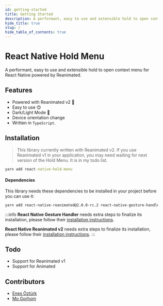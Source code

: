 ```yaml
---
id: getting-started
title: Getting Started
description: A performant, easy to use and extensible hold to open context menu for React Native powered by Reanimated.
hide_title: true
slug: /
hide_table_of_contents: true
---
```


# React Native Hold Menu

A performant, easy to use and extensible hold to open context menu for React Native powered by Reanimated.

## Features

- Powered with Reanimated v2 🚀
- Easy to use 😊
- Dark/Light Mode 🌚
- Device orientation change
- Written in `TypeScript`.

## Installation

> This library currently written with Reanimated v2. If you use Reanimated v1 in your application, you may need waiting for next version of the Hold Menu. It is in my todo list.

```cmd
yarn add react-native-hold-menu
```

#### Dependencies

This library needs these dependencies to be installed in your project before you can use it:

```bash
yarn add react-native-reanimated@2.0.0-rc.2 react-native-gesture-handler
```

:::info
**React Native Gesture Handler** needs extra steps to finalize its installation, please follow their [installation instructions](https://github.com/software-mansion/react-native-gesture-handler).

**React Native Reanimated v2** needs extra steps to finalize its installation, please follow their [installation instructions](https://docs.swmansion.com/react-native-reanimated/docs/installation).
:::

## Todo

- Support for Reanimated v1
- Support for Animated

## Contributors

- [Enes Öztürk](https://twitter.com/enesozt_)
- [Mo Gorhom](https://twitter.com/gorhom)
